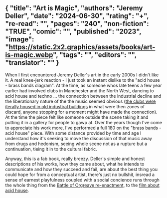 {
 "title": "Art is Magic",
 "authors": "Jeremy Deller",
 "date": "2024-06-30",
 "rating": "+",
 "re-read": "",
 "pages": "240",
 "non-fiction": "TRUE",
 "comic": "",
 "published": "2023",
 "image": "https://static.2x2.graphics/assets/books/art-is-magic.webp",
 "tags": "",
 "editors": "",
 "translator": ""
}
---

When I first encountered Jeremy Deller's art in the early 2000s I didn't like it.  A real knee-jerk reaction - I just took an instant dislike to the "acid house - brass bands diagram". At the time, as someone whos late teens a few year earlier had involved  clubs in Manchester and the North West, dancing to acid house and techno ... the connection between the industrial decline and the liberationary nature of the the music seemed obvious ([the clubs were iterally housed in old industiral buildings](https://en.wikipedia.org/wiki/Beehive_Mill) in what were then zones of discard, anyone stopping for a moment might have made the connection). At the time the piece felt like someone outside the scene taking it and putting it in a gallery for people to gawp at. Over the years though I've come to appreciate his work more, I've performed a full 180 on the "brass bands - acid house" piece. With some distance provided by time and age I understand how it's seeking to move the discussion of that music away from drugs and hedonism, seeing whole scene not as a rupture but a continuation, tieing it in to the cultural fabric.

Anyway, this is a fab book, really breezy. Deller's simple and honest descriptions of his works, how they came about, what he intends to communicate and how they succeed and fail, are about the best thing you could hope for from a conceptual artist, there's just no bullshit, insread a sense of earnest playfulness coupled with a social concience runs through the whole thing from the [Battle of Orgreave re-enactment](https://www.youtube.com/watch?v=3ncrWxnxLjg), to the [film about acid house](https://www.youtube.com/watch?v=Thr8PUAQuag).
